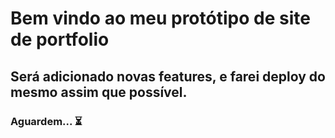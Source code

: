 # Bem vindo ao meu protótipo de site de portfolio

## Será adicionado novas features, e farei deploy do mesmo assim que possível.

### Aguardem... ⏳
